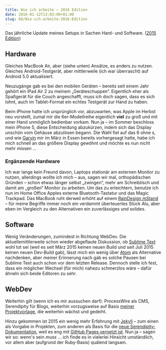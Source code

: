 ```yaml
---
title: Wie ich arbeite – 2016 Edition
date: 2016-01-12T13:03:00+01:00
slug: 68/Wie-ich-arbeite-2016-Edition
---
```


Das jährliche Update meines Setups in Sachen Hard- und Software. ([2015 Edition](/archiv/59/Wie-ich-arbeite-2015-Edition.html))

## Hardware

Gleiches MacBook Air, aber (siehe unten) Ansätze, es anders zu nutzen. Gleiches Android-Testgerät, aber mittlerweile (ich war überrascht) auf Android 5.0 aktualisiert.

Neuzugänge gab es bei den mobilen Geräten – bereits seit einem Jahr gehört ein iPad Air 2 zu meinem „Geräteschuppen“. Eigentlich eher als Spaßgerät für die Couch angeschafft, muss ich doch sagen, dass es sich lohnt, auch im Tablet-Format ein echtes Testgerät zur Hand zu haben.

Beim iPhone hatte ich ursprünglich vor, abzuwarten, was Apple im Herbst neu vorstellt, zumal mir die 6er-Modellreihe eigentlich **viel** zu groß und mit einer Hand unmöglich bedienbar vorkam. Nun ja – im Sommer beschloss mein iPhone 5, diese Entscheidung abzukürzen, indem sich das Display unschön vom Gehäuse abzulösen begann. Die Wahl fiel auf das 6 ohne s, und wie [Garvin](http://garv.in) mir im März in Essen bereits vorhergesagt hatte, habe ich mich schnell an das größere Display gewöhnt und möchte es nun nicht mehr missen …

### Ergänzende Hardware

Ich war lange kein Freund davon, Laptops stationär am externen Monitor zu nutzen, allerdings wollte ich mich – aus, sagen wir mal, orthopädischen Gründen – schon etwas länger selbst „zwingen“, mehr am Schreibtisch und damit am „großen“ Monitor zu arbeiten. Um das zu erleichtern, benutze ich nun im Home Office Apples externe Bluetooth-Tastatur und das Magic Trackpad. Das MacBook ruht derweil erhöht auf einem [RainDesign mStand](https://www.raindesigninc.com/mstand.html) – für meine Begriffe immer noch ein verdammt überteuertes Stück Alu, aber eben im Vergleich zu den Alternativen ein zuverlässiges und solides.

## Software

Wenig Veränderungen, zumindest in Richtung WebDev. Die aktuellemittlerweile schon wieder abgeflaute Diskussion, ob [Sublime Text](http://www.sublimetext.com/3) wohl tot sei (weil es seit März 2015 keinen neuen Build und seit Juli 2015 keinen neuen Dev-Build gab), lässt mich ein wenig über [Atom](https://atom.io) als Alternative nachdenken, aber meiner Erinnerung nach gab es solche Pausen bei Sublime Text auch schon vor dem letzten Release. Dennoch stelle ich fest, dass ein möglicher Wechsel (für mich) nahezu schmerzlos wäre – dafür ähneln sich beide Editoren zu sehr.

## WebDev

Weiterhin gilt (wenn ich es mir aussuchen darf): ProcessWire als CMS, Serendipity für Blogs, weiterhin vorzugsweise auf Basis [meiner Projektvorlage](https://github.com/yellowled/yl-bp), die weiterhin wächst und gedeiht.

Hinzu gekommen ist 2015 ein wenig mehr Erfahrung mit [Jekyll](http://jekyllrb.com) – zum einen als Vorgabe in Projekten, zum anderen als Basis für die [neue Serendipity-Dokumentation](https://github.com/s9y/s9y.github.io), weil es eng mit [GitHub Pages vernetzt ist](https://pages.github.com). Nun ja – sagen wir so: wenn's sein _muss_ … ich finde es in vielerlei Hinsicht umständlich, vor allem aber (aufgrund der Ruby-Basis) quälend langsam.

